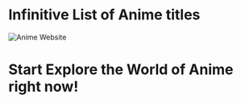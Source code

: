 # Infinitive List of Anime titles

![Anime Website](https://i.imgur.com/yWO8gcE.png)

# Start Explore the World of Anime right now!
